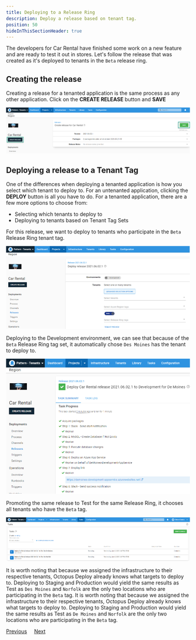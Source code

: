 ```yaml
---
title: Deploying to a Release Ring
description: Deploy a release based on tenant tag.
position: 50
hideInThisSectionHeader: true
---
```


The developers for Car Rental have finished some work on a new feature and are ready to test it out in stores.  Let's follow the release that was created as it's deployed to tenants in the `Beta` release ring.

## Creating the release

Creating a release for a tenanted application is the same process as any other application.  Click on the **CREATE RELEASE** button and **SAVE**

![](images/create-release.png "width=500")

## Deploying a release to a Tenant Tag

One of the differences when deploying a tenanted application is how you select which tenant to deploy to.  For an untenanted application, clicking the **DEPLOY** button is all you have to do.  For a tenanted application, there are a few more options to choose from:

- Selecting which tenants to deploy to
- Deploying to tenants based on Tenant Tag Sets

For this release, we want to deploy to tenants who participate in the `Beta` Release Ring tenant tag.

![](images/beta-release-ring.png "width=500")

Deploying to the Development environment, we can see that because of the `Beta` Release Ring tag set, it automatically chose `Des Moines` has the tenant to deploy to.

![](images/beta-release-ring-development-deployment.png "width=500")

Promoting the same release to Test for the same Release Ring, it chooses all tenants who have the `Beta` tag.

![](images/beta-release-ring-test-deployment.png "width=500")

It is worth noting that because we assigned the infrastructure to their respective tenants, Octopus Deploy already knows what targets to deploy to.  Deploying to Staging and Production would yield the same results as Test as `Des Moines` and `Norfolk` are the only two locations who are participating in the `Beta` tag.
It is worth noting that because we assigned the infrastructure to their respective tenants, Octopus Deploy already knows what targets to deploy to.  Deploying to Staging and Production would yield the same results as Test as `De Moines` and `Norfolk` are the only two locations who are participating in the `Beta` tag.

<span><a class="btn btn-secondary" href="/docs/tenants/guides/multi-tenant-region/assigning-tenants-to-infrastructure">Previous</a></span>&nbsp;&nbsp;&nbsp;&nbsp;&nbsp;<span><a class="btn btn-success" href="/docs/tenants/guides/multi-tenant-region/region-specific-workers">Next</a></span>
